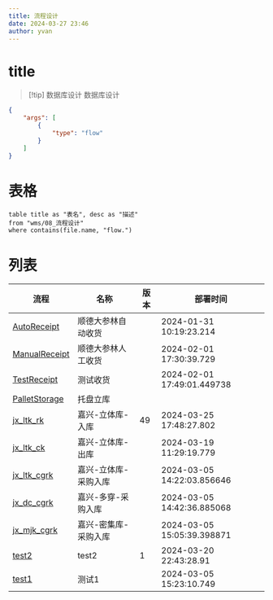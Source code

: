 ```yaml
---
title: 流程设计
date: 2024-03-27 23:46
author: yvan
---
```


# title
>[!tip] 数据库设计
>数据库设计

```json
{ 
	"args": [ 
		{
			"type": "flow"
		} 
	] 
}
```

# 表格
```dataview
table title as "表名", desc as "描述"
from "wms/08_流程设计"
where contains(file.name, "flow.")
```

# 列表
| 流程  | 名称   | 版本 | 部署时间 |
| ----- | ------ | ---- | ------ |
| [AutoReceipt](./flow.AutoReceipt) | 顺德大参林自动收货 |  | 2024-01-31 10:19:23.214  |
| [ManualReceipt](./flow.ManualReceipt) | 顺德大参林人工收货 |  | 2024-02-01 17:30:39.729  |
| [TestReceipt](./flow.TestReceipt) | 测试收货 |  | 2024-02-01 17:49:01.449738  |
| [PalletStorage](./flow.PalletStorage) | 托盘立库 |  |   |
| [jx_ltk_rk](./flow.jx_ltk_rk) | 嘉兴-立体库-入库 | 49 | 2024-03-25 17:48:27.802  |
| [jx_ltk_ck](./flow.jx_ltk_ck) | 嘉兴-立体库-出库 |  | 2024-03-19 11:29:19.779  |
| [jx_ltk_cgrk](./flow.jx_ltk_cgrk) | 嘉兴-立体库-采购入库 |  | 2024-03-05 14:22:03.856646  |
| [jx_dc_cgrk](./flow.jx_dc_cgrk) | 嘉兴-多穿-采购入库 |  | 2024-03-05 14:42:36.885068  |
| [jx_mjk_cgrk](./flow.jx_mjk_cgrk) | 嘉兴-密集库-采购入库 |  | 2024-03-05 15:05:39.398871  |
| [test2](./flow.test2) | test2 | 1 | 2024-03-20 22:43:28.91  |
| [test1](./flow.test1) | 测试1 |  | 2024-03-05 15:23:10.749  |

